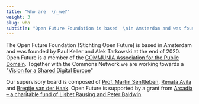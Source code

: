 ```yaml
---
title: "Who are  \n_we?"
weight: 3
slug: who
subtitle: "Open Future Foundation is based  \nin Amsterdam and was founded by  \nPaul Keller and Alek Tarkowski  \nat the end of 2020"
---
```

The Open Future Foundation (Stichting Open Future) is based in Amsterdam and was founded by Paul Keller and Alek Tarkowski at the end of 2020. Open Future is a member of the [COMMUNIA Association for the Public Domain](http://communia-association.org/). Together with the Commons Network we are working towards a "[Vision for a Shared Digital Europe](http://shared-digital.eu/vision/)"
<!--more-->
Our supervisory board is composed of [Prof. Martin Senftleben](https://www.ivir.nl/employee/martinsenftleben/), [Renata Avila](https://pacscenter.stanford.edu/person/renata-avila/) and [Bregtje van der Haak](https://www.linkedin.com/in/bregtje-van-der-haak-8949076/). Open Future is supported by a grant from [Arcadia – a charitable fund of Lisbet Rausing and Peter Baldwin](https://www.arcadiafund.org.uk).
